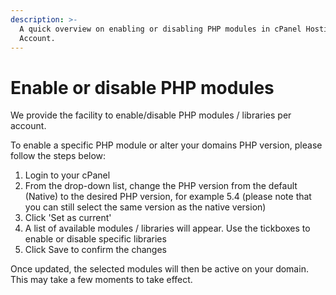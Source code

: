 ```yaml
---
description: >-
  A quick overview on enabling or disabling PHP modules in cPanel Hosting
  Account.
---
```


# Enable or disable PHP modules

We provide the facility to enable/disable PHP modules / libraries per account.

To enable a specific PHP module or alter your domains PHP version, please follow the steps below:

1. Login to your cPanel
2. From the drop-down list, change the PHP version from the default \(Native\) to the desired PHP version, for example 5.4 \(please note that you can still select the same version as the native version\)
3. Click 'Set as current'
4. A list of available modules / libraries will appear.  Use the tickboxes to enable or disable specific libraries
5. Click Save to confirm the changes

Once updated, the selected modules will then be active on your domain. This may take a few moments to take effect.

